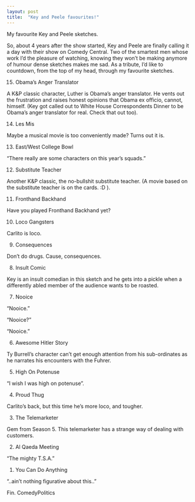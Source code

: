 ```yaml
---
layout: post
title:  "Key and Peele favourites!"
---
```

My favourite Key and Peele sketches.


So, about 4 years after the show started, Key and Peele are finally calling it a day with their show on Comedy Central. Two of the smartest men whose work I’d the pleasure of watching, knowing they won’t be making anymore of humour dense sketches makes me sad. As a tribute, I’d like to countdown, from the top of my head, through my favourite sketches.

15. Obama’s Anger Translator

A K&P classic character, Luther is Obama’s anger translator. He vents out the frustration and raises honest opinions that Obama ex officio, cannot, himself. (Key got called out to White House Correspondents Dinner to be Obama’s anger translator for real. Check that out too).

14. Les Mis

Maybe a musical movie is too conveniently made? Turns out it is.

13. East/West College Bowl

“There really are some characters on this year’s squads.”

12. Substitute Teacher

Another K&P classic, the no-bullshit substitute teacher. (A movie based on the substitute teacher is on the cards. :D ).

11. Fronthand Backhand

Have you played Fronthand Backhand yet?

10. Loco Gangsters

Carlito is loco.

9. Consequences

Don’t do drugs. Cause, consequences.

8. Insult Comic

Key is an insult comedian in this sketch and he gets into a pickle when a differently abled member of the audience wants to be roasted.

7. Nooice

“Nooice.”

“Nooice?”

“Nooice.”

6. Awesome Hitler Story

Ty Burrell’s character can’t get enough attention from his sub-ordinates as he narrates his encounters with the Fuhrer.

5. High On Potenuse

“I wish I was high on potenuse”.

4. Proud Thug

Carlito’s back, but this time he’s more loco, and tougher.

3. The Telemarketer

Gem from Season 5. This telemarketer has a strange way of dealing with customers.

2. Al Qaeda Meeting

“The mighty T.S.A.”

1. You Can Do Anything

“..ain’t nothing figurative about this..”

Fin.
ComedyPolitics